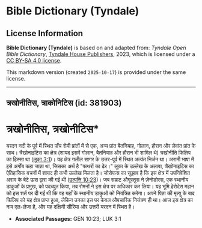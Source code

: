 # Bible Dictionary (Tyndale)

## License Information

**Bible Dictionary (Tyndale)** is based on and adapted from: _Tyndale Open Bible Dictionary_, [Tyndale House Publishers](https://tyndaleopenresources.com/), 2023, which is licensed under a [CC BY-SA 4.0 license](https://creativecommons.org/licenses/by-sa/4.0/legalcode.en).

This markdown version (created `2025-10-17`) is provided under the same license.



--------------------------------

## त्रखोनीतिस, त्राकोनिटिस (id: 381903)

त्रखोनीतिस, त्रखोनीटिस\*
========================

यरदन नदी के पूर्व में स्थित पाँच रोमी प्रांतों में से एक, अन्य प्रांत बैतनियाह, गोलान, हौरान और लेवांत प्रांत के साथ। त्रैखोनाइटिस का क्षेत्र (शायद इसमें गोलान, बैतनियाह और हौरान भी शामिल थे) त्रखोनीति फिलिप का हिस्सा था ([लूका 3:1](https://ref.ly/Luke3:1))। यह क्षेत्र गलील सागर के उत्तर\-पूर्व में स्थित अत्यंत निर्जन था। अरामी भाषा में इसे अर्गोब कहा जाता था, जिसका अर्थ है "पत्थरों का ढेर।" लूका के उल्लेख के अलावा, त्रैखोनाइटिस का ऐतिहासिक वचनों में शायद ही कभी उल्लेख मिलता है। जोसेफस का सुझाव है कि इस क्षेत्र में उपनिवेशित अराम के बेटे ऊस द्वारा की गई थी ([उत्पत्ति 10:23](https://ref.ly/Gen10:23))। जब सम्राट औगूस्तुस ने ज़ेनोडोरस, एक स्थानीय डाकुओं के प्रमुख, को पदच्युत किया, तब रोमनों ने इस क्षेत्र पर अधिकार कर लिया। यह भूमि हेरोदेस महान को इस शर्त पर दी गई थी कि वह यहाँ के स्थानीय डाकुओं को नियंत्रित करेगा। अपने पिता की मृत्यु के बाद फिलिप को यह क्षेत्र प्राप्त हुआ, लेकिन उनका इस पर केवल औपचारिक नियंत्रण ही था। आज इस क्षेत्र का नाम एल\-लेजा है, और यह दक्षिणी सीरिया और उत्तरी यरदन में स्थित है।

* **Associated Passages:** GEN 10:23; LUK 3:1

